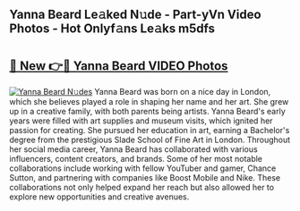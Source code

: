 ## Yanna Beard Le𝚊ked N𝚞de - Part-yVn Video Photos - Hot Onlyf𝚊ns Le𝚊ks m5dfs

# <h2><a href="http://ab97393.deff.icu/?id=Yanna+Beard">🔗 New 👉🔴 Yanna Beard VIDEO Photos</a></h2>

[![Yanna Beard N𝚞des](https://i.imgur.com/rIISA9y.gif)](http://ab97393.deff.icu/?id=Yanna+Beard)
Yanna Beard was born on a nice day in London, which she believes played a role in shaping her name and her art. She grew up in a creative family, with both parents being artists. Yanna Beard's early years were filled with art supplies and museum visits, which ignited her passion for creating. She pursued her education in art, earning a Bachelor's degree from the prestigious Slade School of Fine Art in London. Throughout her social media career, Yanna Beard has collaborated with various influencers, content creators, and brands. Some of her most notable collaborations include working with fellow YouTuber and gamer, Chance Sutton, and partnering with companies like Boost Mobile and Nike. These collaborations not only helped expand her reach but also allowed her to explore new opportunities and creative avenues.
